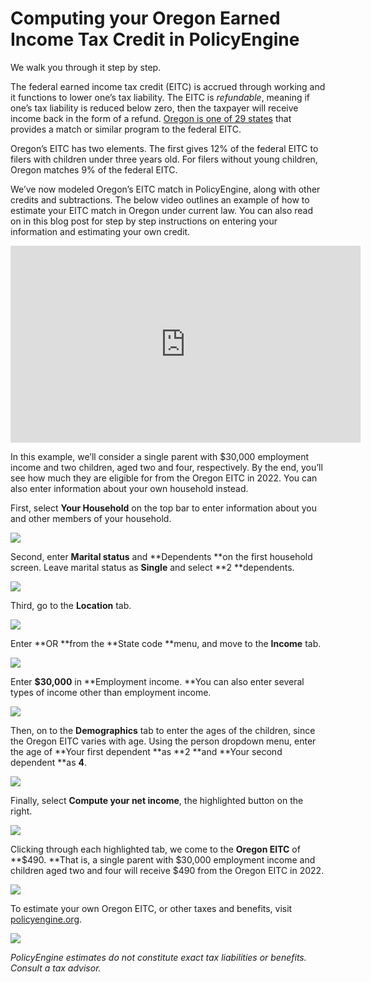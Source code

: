 # Computing your Oregon Earned Income Tax Credit in PolicyEngine

We walk you through it step by step.

The federal earned income tax credit (EITC) is accrued through working and it functions to lower one’s tax liability. The EITC is _refundable_, meaning if one’s tax liability is reduced below zero, then the taxpayer will receive income back in the form of a refund. [Oregon is one of 29 states](https://www.taxcreditsforworkersandfamilies.org/state-tax-credits/) that provides a match or similar program to the federal EITC.

Oregon’s EITC has two elements. The first gives 12% of the federal EITC to filers with children under three years old. For filers without young children, Oregon matches 9% of the federal EITC.

We’ve now modeled Oregon’s EITC match in PolicyEngine, along with other credits and subtractions. The below video outlines an example of how to estimate your EITC match in Oregon under current law. You can also read on in this blog post for step by step instructions on entering your information and estimating your own credit.

<center><iframe width="560" height="315" src="https://www.youtube.com/embed/YzJXuCZQ05Y" frameborder="0" allowfullscreen></iframe></center>

In this example, we’ll consider a single parent with $30,000 employment income and two children, aged two and four, respectively. By the end, you’ll see how much they are eligible for from the Oregon EITC in 2022. You can also enter information about your own household instead.

First, select **Your Household** on the top bar to enter information about you and other members of your household.

![](https://cdn-images-1.medium.com/max/3200/0*xEmc7hvB-nFDU7JU)

Second, enter **Marital status** and **Dependents **on the first household screen. Leave marital status as **Single** and select **2 **dependents.

![](https://cdn-images-1.medium.com/max/3200/0*JBUdSsMw_BvwvPPy)

Third, go to the **Location** tab.

![](https://cdn-images-1.medium.com/max/3200/0*GjKKdHk5vAjFvBO6)

Enter **OR **from the **State code **menu, and move to the **Income** tab.

![](https://cdn-images-1.medium.com/max/3200/0*WnKOVF2eUkI95aNc)

Enter **$30,000** in **Employment income. **You can also enter several types of income other than employment income.

![](https://cdn-images-1.medium.com/max/3200/0*qq50BmXMkKf6MjyW)

Then, on to the **Demographics** tab to enter the ages of the children, since the Oregon EITC varies with age. Using the person dropdown menu, enter the age of **Your first dependent **as **2 **and **Your second dependent **as **4**.

![](https://cdn-images-1.medium.com/max/3200/0*uAM2KQGPnJLH1OPO)

Finally, select **Compute your net income**, the highlighted button on the right.

![](https://cdn-images-1.medium.com/max/3200/0*Xyif0kuqdLMjHU6J)

Clicking through each highlighted tab, we come to the **Oregon EITC** of **$490. **That is, a single parent with $30,000 employment income and children aged two and four will receive $490 from the Oregon EITC in 2022.

![](https://cdn-images-1.medium.com/max/3200/0*8a9rHUsaP87t-0k5)

To estimate your own Oregon EITC, or other taxes and benefits, visit [policyengine.org](http://policyengine.org).

![](https://cdn-images-1.medium.com/max/3200/0*7234nnaAoAino9Mr)

_PolicyEngine estimates do not constitute exact tax liabilities or benefits. Consult a tax advisor._
